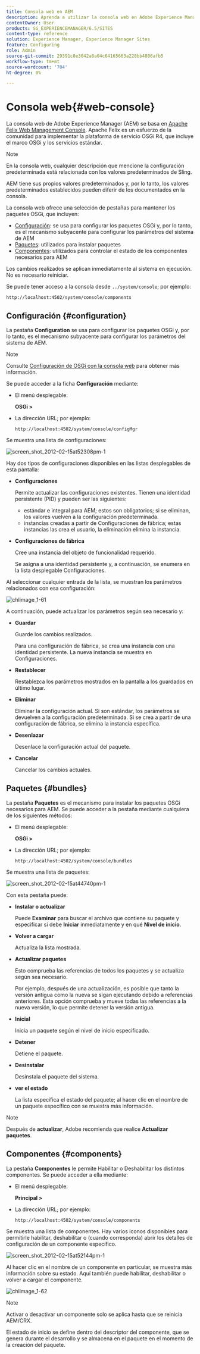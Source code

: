```yaml
---
title: Consola web en AEM
description: Aprenda a utilizar la consola web en Adobe Experience Manager (AEM).
contentOwner: User
products: SG_EXPERIENCEMANAGER/6.5/SITES
content-type: reference
solution: Experience Manager, Experience Manager Sites
feature: Configuring
role: Admin
source-git-commit: 29391c8e3042a8a04c64165663a228bb4886afb5
workflow-type: tm+mt
source-wordcount: '704'
ht-degree: 0%

---
```


# Consola web{#web-console}

La consola web de Adobe Experience Manager (AEM) se basa en [Apache Felix Web Management Console](https://felix.apache.org/documentation/subprojects/apache-felix-web-console.html). Apache Felix es un esfuerzo de la comunidad para implementar la plataforma de servicio OSGi R4, que incluye el marco OSGi y los servicios estándar.

>[!NOTE]
>
>En la consola web, cualquier descripción que mencione la configuración predeterminada está relacionada con los valores predeterminados de Sling.
>
>AEM tiene sus propios valores predeterminados y, por lo tanto, los valores predeterminados establecidos pueden diferir de los documentados en la consola.

La consola web ofrece una selección de pestañas para mantener los paquetes OSGi, que incluyen:

* [Configuración](#configuration): se usa para configurar los paquetes OSGi y, por lo tanto, es el mecanismo subyacente para configurar los parámetros del sistema de AEM
* [Paquetes](#bundles): utilizados para instalar paquetes
* [Componentes](#components): utilizados para controlar el estado de los componentes necesarios para AEM

Los cambios realizados se aplican inmediatamente al sistema en ejecución. No es necesario reiniciar.

Se puede tener acceso a la consola desde `../system/console`; por ejemplo:

`http://localhost:4502/system/console/components`

## Configuración {#configuration}

La pestaña **Configuration** se usa para configurar los paquetes OSGi y, por lo tanto, es el mecanismo subyacente para configurar los parámetros del sistema de AEM.

>[!NOTE]
>
>Consulte [Configuración de OSGi con la consola web](/help/sites-deploying/configuring-osgi.md#osgi-configuration-with-the-web-console) para obtener más información.

Se puede acceder a la ficha **Configuración** mediante:

* El menú desplegable:

  **OSGi >**

* La dirección URL; por ejemplo:

  `http://localhost:4502/system/console/configMgr`

Se muestra una lista de configuraciones:

![screen_shot_2012-02-15at52308pm-1](assets/screen_shot_2012-02-15at52308pm-1.png)

Hay dos tipos de configuraciones disponibles en las listas desplegables de esta pantalla:

* **Configuraciones**

  Permite actualizar las configuraciones existentes. Tienen una identidad persistente (PID) y pueden ser las siguientes:

   * estándar e integral para AEM; estos son obligatorios; si se eliminan, los valores vuelven a la configuración predeterminada.
   * instancias creadas a partir de Configuraciones de fábrica; estas instancias las crea el usuario, la eliminación elimina la instancia.

* **Configuraciones de fábrica**

  Cree una instancia del objeto de funcionalidad requerido.

  Se asigna a una identidad persistente y, a continuación, se enumera en la lista desplegable Configuraciones.

Al seleccionar cualquier entrada de la lista, se muestran los parámetros relacionados con esa configuración:

![chlimage_1-61](assets/chlimage_1-61.png)

A continuación, puede actualizar los parámetros según sea necesario y:

* **Guardar**

  Guarde los cambios realizados.

  Para una configuración de fábrica, se crea una instancia con una identidad persistente. La nueva instancia se muestra en Configuraciones.

* **Restablecer**

  Restablezca los parámetros mostrados en la pantalla a los guardados en último lugar.

* **Eliminar**

  Eliminar la configuración actual. Si son estándar, los parámetros se devuelven a la configuración predeterminada. Si se crea a partir de una configuración de fábrica, se elimina la instancia específica.

* **Desenlazar**

  Desenlace la configuración actual del paquete.

* **Cancelar**

  Cancelar los cambios actuales.

## Paquetes {#bundles}

La pestaña **Paquetes** es el mecanismo para instalar los paquetes OSGi necesarios para AEM. Se puede acceder a la pestaña mediante cualquiera de los siguientes métodos:

* El menú desplegable:

  **OSGi >**

* La dirección URL; por ejemplo:

  `http://localhost:4502/system/console/bundles`

Se muestra una lista de paquetes:

![screen_shot_2012-02-15at44740pm-1](assets/screen_shot_2012-02-15at44740pm-1.png)

Con esta pestaña puede:

* **Instalar o actualizar**

  Puede **Examinar** para buscar el archivo que contiene su paquete y especificar si debe **Iniciar** inmediatamente y en qué **Nivel de inicio**.

* **Volver a cargar**

  Actualiza la lista mostrada.

* **Actualizar paquetes**

  Esto comprueba las referencias de todos los paquetes y se actualiza según sea necesario.

  Por ejemplo, después de una actualización, es posible que tanto la versión antigua como la nueva se sigan ejecutando debido a referencias anteriores. Esta opción comprueba y mueve todas las referencias a la nueva versión, lo que permite detener la versión antigua.

* **Inicial**

  Inicia un paquete según el nivel de inicio especificado.

* **Detener**

  Detiene el paquete.

* **Desinstalar**

  Desinstala el paquete del sistema.

* **ver el estado**

  La lista especifica el estado del paquete; al hacer clic en el nombre de un paquete específico con se muestra más información.

>[!NOTE]
>
>Después de **actualizar**, Adobe recomienda que realice **Actualizar paquetes**.

## Componentes {#components}

La pestaña **Componentes** le permite Habilitar o Deshabilitar los distintos componentes. Se puede acceder a ella mediante:

* El menú desplegable:

  **Principal >**

* La dirección URL; por ejemplo:

  `http://localhost:4502/system/console/components`

Se muestra una lista de componentes. Hay varios iconos disponibles para permitirle habilitar, deshabilitar o (cuando corresponda) abrir los detalles de configuración de un componente específico.

![screen_shot_2012-02-15at52144pm-1](assets/screen_shot_2012-02-15at52144pm-1.png)

Al hacer clic en el nombre de un componente en particular, se muestra más información sobre su estado. Aquí también puede habilitar, deshabilitar o volver a cargar el componente.

![chlimage_1-62](assets/chlimage_1-62.png)

>[!NOTE]
>
>Activar o desactivar un componente solo se aplica hasta que se reinicia AEM/CRX.
>
>El estado de inicio se define dentro del descriptor del componente, que se genera durante el desarrollo y se almacena en el paquete en el momento de la creación del paquete.
